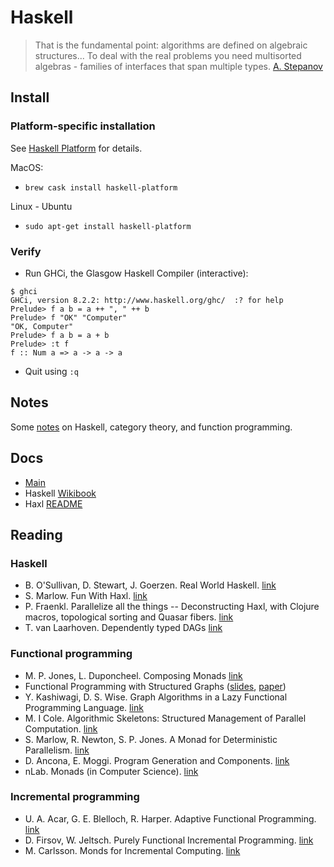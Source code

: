 # Haskell

> That is the fundamental point: algorithms are defined on algebraic structures... To deal with the real problems you need multisorted algebras - families of interfaces 
that span multiple types. [A. Stepanov](http://www.stlport.org/resources/StepanovUSA.html)

## Install

### Platform-specific installation

See [Haskell Platform](https://www.haskell.org/platform/) for details.

MacOS:

* `brew cask install haskell-platform`

Linux - Ubuntu

* `sudo apt-get install haskell-platform` 

### Verify

* Run GHCi, the Glasgow Haskell Compiler (interactive):

```
$ ghci
GHCi, version 8.2.2: http://www.haskell.org/ghc/  :? for help
Prelude> f a b = a ++ ", " ++ b
Prelude> f "OK" "Computer"
"OK, Computer"
Prelude> f a b = a + b 
Prelude> :t f
f :: Num a => a -> a -> a
``` 

* Quit using `:q`

## Notes

Some [notes](NOTES.md) on Haskell, category theory, and function programming.

## Docs

* [Main](https://www.haskell.org/documentation)
* Haskell [Wikibook](https://en.wikibooks.org/wiki/Haskell)
* Haxl [README](http://hackage.haskell.org/package/haxl-0.5.1.0#readme)

## Reading

### Haskell

* B. O'Sullivan, D. Stewart, J. Goerzen. Real World Haskell. [link](http://book.realworldhaskell.org/read/)
* S. Marlow. Fun With Haxl. [link](https://simonmar.github.io/posts/2015-10-20-Fun-With-Haxl-1.html)
* P. Fraenkl. Parallelize all the things -- Deconstructing Haxl, with Clojure macros, topological sorting and Quasar fibers. [link](http://blog.podsnap.com/qaxl.html)
* T. van Laarhoven. Dependently typed DAGs [link](https://www.twanvl.nl/blog/haskell/dependently-typed-dags)

### Functional programming

* M. P. Jones, L. Duponcheel. Composing Monads [link](http://citeseerx.ist.psu.edu/viewdoc/summary?doi=10.1.1.42.2605)
* Functional Programming with Structured Graphs ([slides](http://www.cs.nott.ac.uk/~psxbv/Away_Day/fplad12-talk_henrik.pdf), 
[paper](https://www.cs.utexas.edu/~wcook/Drafts/2012/graphs.pdf))
* Y. Kashiwagi, D. S. Wise. Graph Algorithms in a Lazy Functional Programming Language. [link](https://www.cs.indiana.edu/pub/techreports/TR330.pdf)
* M. I Cole. Algorithmic Skeletons: Structured Management of Parallel Computation. [link](https://homepages.inf.ed.ac.uk/mic/Pubs/skeletonbook.pdf)
* S. Marlow, R. Newton, S. P. Jones. A Monad for Deterministic Parallelism. [link](https://simonmar.github.io/bib/papers/monad-par.pdf)
* D. Ancona, E. Moggi. Program Generation and Components. [link](https://www.disi.unige.it/person/MoggiE/ftp/fmco04.pdf)
* nLab. Monads (in Computer Science). [link](https://ncatlab.org/nlab/show/monad+%28in+computer+science%29)

### Incremental programming

* U. A. Acar, G. E. Blelloch, R. Harper. Adaptive Functional Programming. [link](https://www.cs.cmu.edu/~guyb/papers/popl02.pdf)
* D. Firsov, W. Jeltsch. Purely Functional Incremental Programming. [link](http://firsov.ee/incremental/incremental.pdf)
* M. Carlsson. Monds for Incremental Computing. [link](https://pdfs.semanticscholar.org/e001/67331939e77aa41cdb86712583b8f70c493d.pdf)

